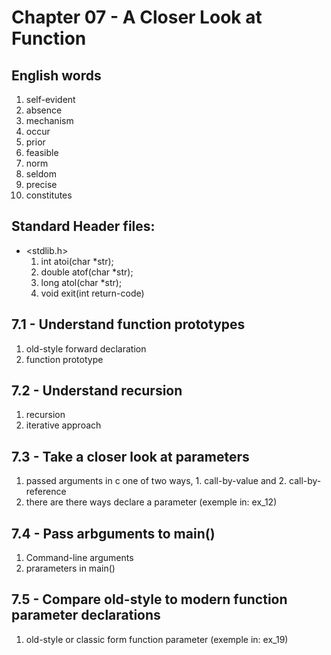 # Chapter 07 - A Closer Look at Function

## English words

1. self-evident
2. absence
3. mechanism
4. occur
5. prior
6. feasible
7. norm
8. seldom
9. precise
10. constitutes

## Standard Header files:

- <stdlib.h>
  1. int atoi(char \*str);
  2. double atof(char \*str);
  3. long atol(char \*str);
  4. void exit(int return-code)

## 7.1 - Understand function prototypes

1. old-style forward declaration
2. function prototype

## 7.2 - Understand recursion

1. recursion
2. iterative approach

## 7.3 - Take a closer look at parameters

1. passed arguments in c one of two ways, 1. call-by-value and 2. call-by-reference
2. there are there ways declare a parameter (exemple in: ex_12)

## 7.4 - Pass arbguments to main()

1. Command-line arguments
2. prarameters in main()

## 7.5 - Compare old-style to modern function parameter declarations

1. old-style or classic form function parameter (exemple in: ex_19)
